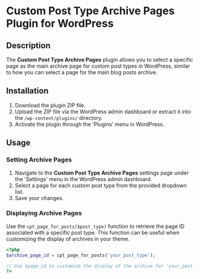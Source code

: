 # Custom Post Type Archive Pages Plugin for WordPress

## Description

The **Custom Post Type Archive Pages** plugin allows you to select a specific page as the main archive page for custom post types in WordPress, similar to how you can select a page for the main blog posts archive.

## Installation

1. Download the plugin ZIP file.
2. Upload the ZIP file via the WordPress admin dashboard or extract it into the `/wp-content/plugins/` directory.
3. Activate the plugin through the 'Plugins' menu in WordPress.

## Usage

### Setting Archive Pages

1. Navigate to the **Custom Post Type Archive Pages** settings page under the 'Settings' menu in the WordPress admin dashboard.
2. Select a page for each custom post type from the provided dropdown list.
3. Save your changes.

### Displaying Archive Pages

Use the `cpt_page_for_posts($post_type)` function to retrieve the page ID associated with a specific post type. This function can be useful when customizing the display of archives in your theme.

```php
<?php
$archive_page_id = cpt_page_for_posts('your_post_type');

// Use $page_id to customize the display of the archive for 'your_post_type'.
?>
```